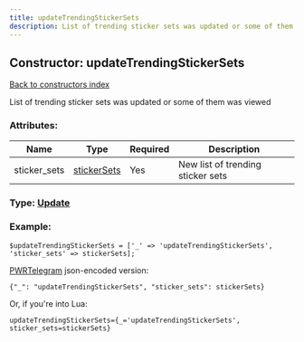 ```yaml
---
title: updateTrendingStickerSets
description: List of trending sticker sets was updated or some of them was viewed
---
```

## Constructor: updateTrendingStickerSets  
[Back to constructors index](index.md)



List of trending sticker sets was updated or some of them was viewed

### Attributes:

| Name     |    Type       | Required | Description |
|----------|---------------|----------|-------------|
|sticker\_sets|[stickerSets](../types/stickerSets.md) | Yes|New list of trending sticker sets|



### Type: [Update](../types/Update.md)


### Example:

```
$updateTrendingStickerSets = ['_' => 'updateTrendingStickerSets', 'sticker_sets' => stickerSets];
```  

[PWRTelegram](https://pwrtelegram.xyz) json-encoded version:

```
{"_": "updateTrendingStickerSets", "sticker_sets": stickerSets}
```


Or, if you're into Lua:  


```
updateTrendingStickerSets={_='updateTrendingStickerSets', sticker_sets=stickerSets}

```


